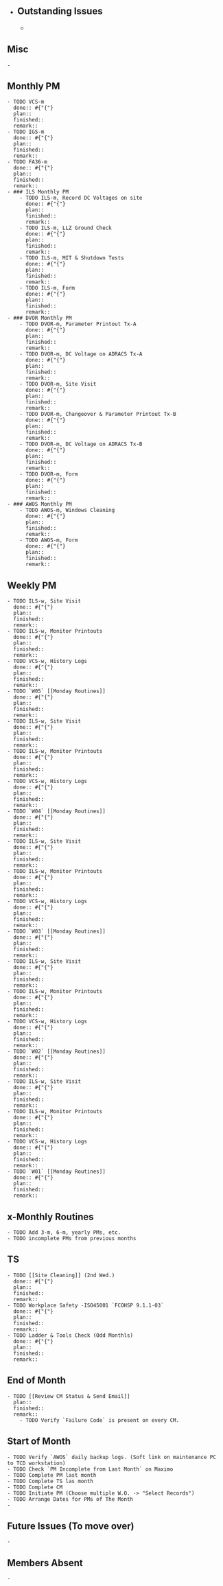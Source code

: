- ## Outstanding Issues
	-
## Misc
	-
## Monthly PM
	- TODO VCS-m 
	  done:: #{"{"}
	  plan:: 
	  finished::
	  remark::
	- TODO IGS-m 
	  done:: #{"{"}
	  plan:: 
	  finished::
	  remark::
	- TODO FA36-m 
	  done:: #{"{"}
	  plan:: 
	  finished::
	  remark::
	- ### ILS Monthly PM
		- TODO ILS-m, Record DC Voltages on site 
		  done:: #{"{"}
		  plan::
		  finished::
		  remark::
		- TODO ILS-m, LLZ Ground Check 
		  done:: #{"{"}
		  plan:: 
		  finished::
		  remark::
		- TODO ILS-m, MIT & Shutdown Tests 
		  done:: #{"{"}
		  plan:: 
		  finished::
		  remark::
		- TODO ILS-m, Form 
		  done:: #{"{"}
		  plan:: 
		  finished::
		  remark::
	- ### DVOR Monthly PM
		- TODO DVOR-m, Parameter Printout Tx-A 
		  done:: #{"{"}
		  plan::
		  finished::
		  remark::
		- TODO DVOR-m, DC Voltage on ADRACS Tx-A
		  done:: #{"{"}
		  plan::
		  finished::
		  remark::
		- TODO DVOR-m, Site Visit
		  done:: #{"{"}
		  plan::
		  finished::
		  remark::
		- TODO DVOR-m, Changeover & Parameter Printout Tx-B 
		  done:: #{"{"}
		  plan::
		  finished::
		  remark::
		- TODO DVOR-m, DC Voltage on ADRACS Tx-B
		  done:: #{"{"}
		  plan::
		  finished::
		  remark::
		- TODO DVOR-m, Form 
		  done:: #{"{"}
		  plan:: 
		  finished::
		  remark::
	- ### AWOS Monthly PM
		- TODO AWOS-m, Windows Cleaning 
		  done:: #{"{"}
		  plan:: 
		  finished::
		  remark::
		- TODO AWOS-m, Form 
		  done:: #{"{"}
		  plan:: 
		  finished::
		  remark::
## Weekly PM
	- TODO ILS-w, Site Visit 
	  done:: #{"{"}
	  plan:: 
	  finished::
	  remark::
	- TODO ILS-w, Monitor Printouts 
	  done:: #{"{"}
	  plan:: 
	  finished::
	  remark::
	- TODO VCS-w, History Logs 
	  done:: #{"{"}
	  plan:: 
	  finished::
	  remark::
	- TODO `W05` [[Monday Routines]] 
	  done:: #{"{"}
	  plan:: 
	  finished::
	  remark::
	- TODO ILS-w, Site Visit 
	  done:: #{"{"}
	  plan::
	  finished::
	  remark::
	- TODO ILS-w, Monitor Printouts 
	  done:: #{"{"}
	  plan::
	  finished::
	  remark::
	- TODO VCS-w, History Logs 
	  done:: #{"{"}
	  plan::
	  finished::
	  remark::
	- TODO `W04` [[Monday Routines]] 
	  done:: #{"{"}
	  plan::
	  finished::
	  remark::
	- TODO ILS-w, Site Visit 
	  done:: #{"{"}
	  plan::
	  finished::
	  remark::
	- TODO ILS-w, Monitor Printouts 
	  done:: #{"{"}
	  plan::
	  finished::
	  remark::
	- TODO VCS-w, History Logs 
	  done:: #{"{"}
	  plan::
	  finished::
	  remark::
	- TODO `W03` [[Monday Routines]] 
	  done:: #{"{"}
	  plan::
	  finished::
	  remark::
	- TODO ILS-w, Site Visit 
	  done:: #{"{"}
	  plan::
	  finished::
	  remark::
	- TODO ILS-w, Monitor Printouts 
	  done:: #{"{"}
	  plan::
	  finished::
	  remark::
	- TODO VCS-w, History Logs 
	  done:: #{"{"}
	  plan::
	  finished::
	  remark::
	- TODO `W02` [[Monday Routines]] 
	  done:: #{"{"}
	  plan::
	  finished::
	  remark::
	- TODO ILS-w, Site Visit 
	  done:: #{"{"}
	  plan::
	  finished::
	  remark::
	- TODO ILS-w, Monitor Printouts 
	  done:: #{"{"}
	  plan::
	  finished::
	  remark::
	- TODO VCS-w, History Logs 
	  done:: #{"{"}
	  plan::
	  finished::
	  remark::
	- TODO `W01` [[Monday Routines]] 
	  done:: #{"{"}
	  plan::
	  finished::
	  remark::
## x-Monthly Routines
	- TODO Add 3-m, 6-m, yearly PMs, etc.
	- TODO incomplete PMs from previous months
## TS
	- TODO [[Site Cleaning]] (2nd Wed.) 
	  done:: #{"{"}
	  plan::
	  finished::
	  remark::
	- TODO Workplace Safety -ISO45001 `FCOHSP 9.1.1-03`
	  done:: #{"{"}
	  plan::
	  finished::
	  remark::
	- TODO Ladder & Tools Check (Odd Monthls)
	  done:: #{"{"}
	  plan:: 
	  finished::
	  remark::
## End of Month
	- TODO [[Review CM Status & Send Email]]
	  plan::
	  finished::
	  remark::
		- TODO Verify `Failure Code` is present on every CM.
## Start of Month
	- TODO Verify `AWOS` daily backup logs. (Soft link on maintenance PC to TCD workstation)
	- TODO Check `PM Incomplete from Last Month` on Maximo
	- TODO Complete PM last month
	- TODO Complete TS las month
	- TODO Complete CM
	- TODO Initiate PM (Choose multiple W.O. -> "Select Records")
	- TODO Arrange Dates for PMs of The Month
	-
## Future Issues (To move over)
	-
## Members Absent
	-
